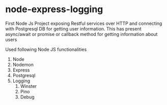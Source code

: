 # node-express-logging
First Node Js Project exposing Restful services over HTTP and connecting with Postgresql DB for getting user information. This has present async/await or promise or callback method for getting information about users

Used following Node JS functionalities
1. Node
1. Nodemon
1. Express
1. Postgresql
1. Logging
    1. Winster
    1. Pino
    1. Debug
